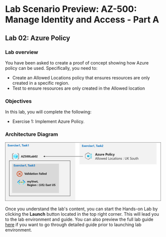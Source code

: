 # Lab Scenario Preview: AZ-500: Manage Identity and Access - Part A

## Lab 02: Azure Policy

### Lab overview

You have been asked to create a proof of concept showing how Azure policy can be used. Specifically, you need to:
- Create an Allowed Locations policy that ensures resources are only created in a specific region.
- Test to ensure resources are only created in the Allowed location 

### Objectives

In this lab, you will complete the following:
- Exercise 1: Implement Azure Policy.

### Architecture Diagram

![](media/AZ-500-LSP-Mod-1a-2.png)

Once you understand the lab's content, you can start the Hands-on Lab by clicking the **Launch** button located in the top right corner. This will lead you to the lab environment and guide. You can also preview the full lab guide [here](https://experience.cloudlabs.ai/#/labguidepreview/c151c68e-2cc7-4e50-bc81-672aced16480) if you want to go through detailed guide prior to launching lab environment.
